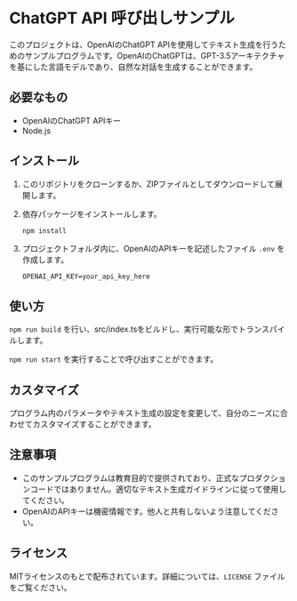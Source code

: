 # ChatGPT API 呼び出しサンプル

このプロジェクトは、OpenAIのChatGPT APIを使用してテキスト生成を行うためのサンプルプログラムです。OpenAIのChatGPTは、GPT-3.5アーキテクチャを基にした言語モデルであり、自然な対話を生成することができます。

## 必要なもの

- OpenAIのChatGPT APIキー
- Node.js

## インストール

1. このリポジトリをクローンするか、ZIPファイルとしてダウンロードして展開します。

2. 依存パッケージをインストールします。

   ```bash
   npm install
   ```

3. プロジェクトフォルダ内に、OpenAIのAPIキーを記述したファイル `.env` を作成します。

   ```
   OPENAI_API_KEY=your_api_key_here
   ```

## 使い方

`npm run build` を行い、src/index.tsをビルドし、実行可能な形でトランスパイルします。

`npm run start` を実行することで呼び出すことができます。

## カスタマイズ

プログラム内のパラメータやテキスト生成の設定を変更して、自分のニーズに合わせてカスタマイズすることができます。

## 注意事項

- このサンプルプログラムは教育目的で提供されており、正式なプロダクションコードではありません。適切なテキスト生成ガイドラインに従って使用してください。
- OpenAIのAPIキーは機密情報です。他人と共有しないよう注意してください。

## ライセンス

MITライセンスのもとで配布されています。詳細については、`LICENSE` ファイルをご覧ください。
